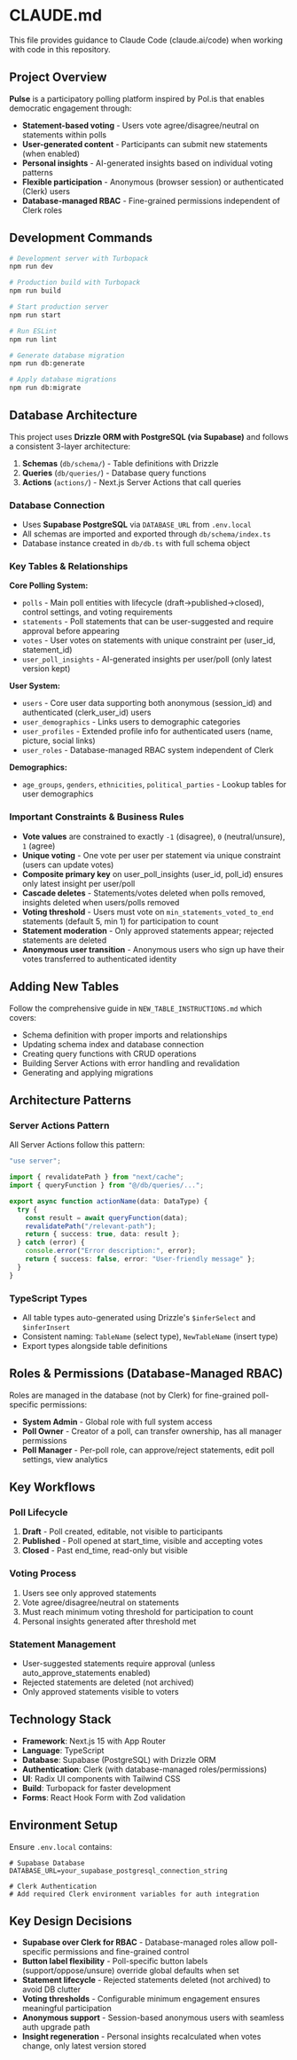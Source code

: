 # CLAUDE.md

This file provides guidance to Claude Code (claude.ai/code) when working with code in this repository.

## Project Overview

**Pulse** is a participatory polling platform inspired by Pol.is that enables democratic engagement through:
- **Statement-based voting** - Users vote agree/disagree/neutral on statements within polls
- **User-generated content** - Participants can submit new statements (when enabled)
- **Personal insights** - AI-generated insights based on individual voting patterns
- **Flexible participation** - Anonymous (browser session) or authenticated (Clerk) users
- **Database-managed RBAC** - Fine-grained permissions independent of Clerk roles

## Development Commands

```bash
# Development server with Turbopack
npm run dev

# Production build with Turbopack
npm run build

# Start production server
npm run start

# Run ESLint
npm run lint

# Generate database migration
npm run db:generate

# Apply database migrations
npm run db:migrate
```

## Database Architecture

This project uses **Drizzle ORM with PostgreSQL (via Supabase)** and follows a consistent 3-layer architecture:

1. **Schemas** (`db/schema/`) - Table definitions with Drizzle
2. **Queries** (`db/queries/`) - Database query functions
3. **Actions** (`actions/`) - Next.js Server Actions that call queries

### Database Connection
- Uses **Supabase PostgreSQL** via `DATABASE_URL` from `.env.local`
- All schemas are imported and exported through `db/schema/index.ts`
- Database instance created in `db/db.ts` with full schema object

### Key Tables & Relationships

**Core Polling System:**
- `polls` - Main poll entities with lifecycle (draft→published→closed), control settings, and voting requirements
- `statements` - Poll statements that can be user-suggested and require approval before appearing
- `votes` - User votes on statements with unique constraint per (user_id, statement_id)
- `user_poll_insights` - AI-generated insights per user/poll (only latest version kept)

**User System:**
- `users` - Core user data supporting both anonymous (session_id) and authenticated (clerk_user_id) users
- `user_demographics` - Links users to demographic categories
- `user_profiles` - Extended profile info for authenticated users (name, picture, social links)
- `user_roles` - Database-managed RBAC system independent of Clerk

**Demographics:**
- `age_groups`, `genders`, `ethnicities`, `political_parties` - Lookup tables for user demographics

### Important Constraints & Business Rules

- **Vote values** are constrained to exactly `-1` (disagree), `0` (neutral/unsure), `1` (agree)
- **Unique voting** - One vote per user per statement via unique constraint (users can update votes)
- **Composite primary key** on user_poll_insights (user_id, poll_id) ensures only latest insight per user/poll
- **Cascade deletes** - Statements/votes deleted when polls removed, insights deleted when users/polls removed
- **Voting threshold** - Users must vote on `min_statements_voted_to_end` statements (default 5, min 1) for participation to count
- **Statement moderation** - Only approved statements appear; rejected statements are deleted
- **Anonymous user transition** - Anonymous users who sign up have their votes transferred to authenticated identity

## Adding New Tables

Follow the comprehensive guide in `NEW_TABLE_INSTRUCTIONS.md` which covers:
- Schema definition with proper imports and relationships
- Updating schema index and database connection
- Creating query functions with CRUD operations
- Building Server Actions with error handling and revalidation
- Generating and applying migrations

## Architecture Patterns

### Server Actions Pattern
All Server Actions follow this pattern:
```typescript
"use server";

import { revalidatePath } from "next/cache";
import { queryFunction } from "@/db/queries/...";

export async function actionName(data: DataType) {
  try {
    const result = await queryFunction(data);
    revalidatePath("/relevant-path");
    return { success: true, data: result };
  } catch (error) {
    console.error("Error description:", error);
    return { success: false, error: "User-friendly message" };
  }
}
```

### TypeScript Types
- All table types auto-generated using Drizzle's `$inferSelect` and `$inferInsert`
- Consistent naming: `TableName` (select type), `NewTableName` (insert type)
- Export types alongside table definitions

## Roles & Permissions (Database-Managed RBAC)

Roles are managed in the database (not by Clerk) for fine-grained poll-specific permissions:

- **System Admin** - Global role with full system access
- **Poll Owner** - Creator of a poll, can transfer ownership, has all manager permissions
- **Poll Manager** - Per-poll role, can approve/reject statements, edit poll settings, view analytics

## Key Workflows

### Poll Lifecycle
1. **Draft** - Poll created, editable, not visible to participants
2. **Published** - Poll opened at start_time, visible and accepting votes
3. **Closed** - Past end_time, read-only but visible

### Voting Process
1. Users see only approved statements
2. Vote agree/disagree/neutral on statements
3. Must reach minimum voting threshold for participation to count
4. Personal insights generated after threshold met

### Statement Management
- User-suggested statements require approval (unless auto_approve_statements enabled)
- Rejected statements are deleted (not archived)
- Only approved statements visible to voters

## Technology Stack

- **Framework**: Next.js 15 with App Router
- **Language**: TypeScript
- **Database**: Supabase (PostgreSQL) with Drizzle ORM
- **Authentication**: Clerk (with database-managed roles/permissions)
- **UI**: Radix UI components with Tailwind CSS
- **Build**: Turbopack for faster development
- **Forms**: React Hook Form with Zod validation

## Environment Setup

Ensure `.env.local` contains:
```
# Supabase Database
DATABASE_URL=your_supabase_postgresql_connection_string

# Clerk Authentication
# Add required Clerk environment variables for auth integration
```

## Key Design Decisions

- **Supabase over Clerk for RBAC** - Database-managed roles allow poll-specific permissions and fine-grained control
- **Button label flexibility** - Poll-specific button labels (support/oppose/unsure) override global defaults when set
- **Statement lifecycle** - Rejected statements deleted (not archived) to avoid DB clutter
- **Voting thresholds** - Configurable minimum engagement ensures meaningful participation
- **Anonymous support** - Session-based anonymous users with seamless auth upgrade path
- **Insight regeneration** - Personal insights recalculated when votes change, only latest version stored